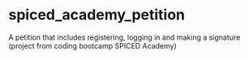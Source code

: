 # spiced_academy_petition
A petition that includes registering, logging in and making a signature (project from coding bootcamp SPICED Academy)
